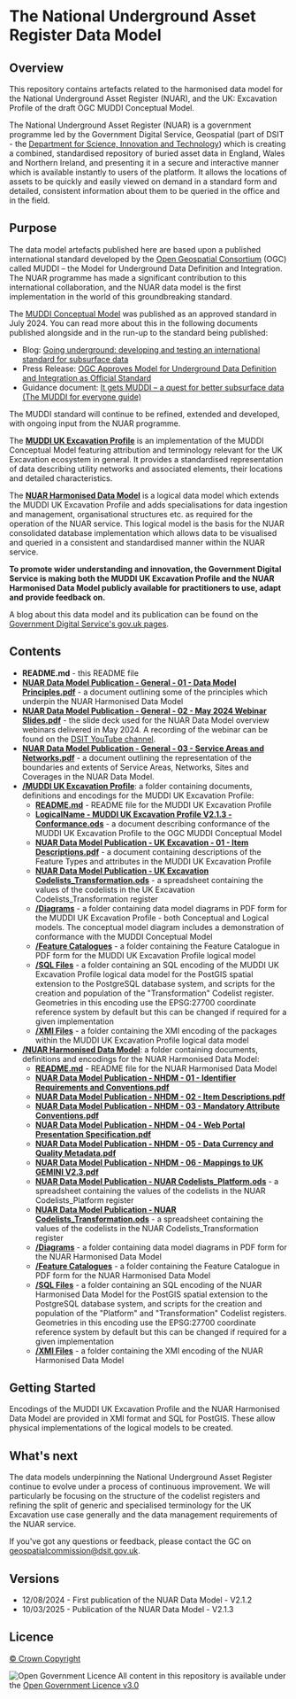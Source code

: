 # The National Underground Asset Register Data Model

## Overview

This repository contains artefacts related to the harmonised data model for the National Underground Asset Register (NUAR), and the UK: Excavation Profile of the draft OGC MUDDI Conceptual Model.

The National Underground Asset Register (NUAR) is a government programme led by the Government Digital Service, Geospatial (part of DSIT - the [Department for Science, Innovation and Technology](https://www.gov.uk/government/organisations/department-for-science-innovation-and-technology)) which is creating a combined, standardised repository of buried asset data in England, Wales and Northern Ireland, and presenting it in a secure and interactive manner which is available instantly to users of the platform. It allows the locations of assets to be quickly and easily viewed on demand in a standard form and detailed, consistent information about them to be queried in the office and in the field.

## Purpose

The data model artefacts published here are based upon a published international standard developed by the [Open Geospatial Consortium](https://www.ogc.org/) (OGC) called MUDDI – the Model for Underground Data Definition and Integration. The NUAR programme has made a significant contribution to this international collaboration, and the NUAR data model is the first implementation in the world of this groundbreaking standard.

The [MUDDI Conceptual Model](https://www.ogc.org/standard/muddi/) was published as an approved standard in July 2024. You can read more about this in the following documents published alongside and in the run-up to the standard being published:
- Blog: [Going underground: developing and testing an international standard for subsurface data](https://geospatialcommission.blog.gov.uk/2023/12/19/going-underground-developing-and-testing-an-international-standard-for-subsurface-data/)
- Press Release: [OGC Approves Model for Underground Data Definition and Integration as Official Standard](https://www.ogc.org/press-release/ogc-approves-model-for-underground-data-definition-and-integration-as-official-standard/)
- Guidance document: [It gets MUDDI – a quest for better subsurface data (The MUDDI for everyone guide)](https://docs.ogc.org/guides/24-045.html)

The MUDDI standard will continue to be refined, extended and developed, with ongoing input from the NUAR programme. 

The **[MUDDI UK Excavation Profile](MUDDI%20UK%20Excavation%20Profile)** is an implementation of the MUDDI Conceptual Model featuring attribution and terminology relevant for the UK Excavation ecosystem in general. It provides a standardised representation of data describing utility networks and associated elements, their locations and detailed characteristics.

The **[NUAR Harmonised Data Model](NUAR%20Harmonised%20Data%20Model)** is a logical data model which extends the MUDDI UK Excavation Profile and adds specialisations for data ingestion and management, organisational structures etc. as required for the operation of the NUAR service. This logical model is the basis for the NUAR consolidated database implementation which allows data to be visualised and queried in a consistent and standardised manner within the NUAR service.

**To promote wider understanding and innovation, the Government Digital Service is making both the MUDDI UK Excavation Profile and the NUAR Harmonised Data Model publicly available for practitioners to use, adapt and provide feedback on.**

A blog about this data model and its publication can be found on the [Government Digital Service's gov.uk pages](https://geospatialcommission.blog.gov.uk/2024/08/13/an-introduction-to-the-nuar-data-model/).

## Contents

- **README.md** - this README file
- **[NUAR Data Model Publication - General - 01 - Data Model Principles.pdf](NUAR%20Data%20Model%20Publication%20-%20General%20-%2001%20-%20Data%20Model%20Principles.pdf)** - a document outlining some of the principles which underpin the NUAR Harmonised Data Model
- **[NUAR Data Model Publication - General - 02 - May 2024 Webinar Slides.pdf](NUAR%20Data%20Model%20Publication%20-%20General%20-%2002%20-%20May%202024%20Webinar%20Slides.pdf)** - the slide deck used for the NUAR Data Model overview webinars delivered in May 2024. A recording of the webinar can be found on the [DSIT YouTube channel](https://youtu.be/iDa5io4Z_JI).
- **[NUAR Data Model Publication - General - 03 - Service Areas and Networks.pdf](NUAR%20Data%20Model%20Publication%20-%20General%20-%2003%20-%20Service%20Areas%20and%20Networks.pdf)** - a document outlining the representation of the boundaries and extents of Service Areas, Networks, Sites and Coverages in the NUAR Data Model.
- **[/MUDDI UK Excavation Profile](MUDDI%20UK%20Excavation%20Profile)**: a folder containing documents, definitions and encodings for the MUDDI UK Excavation Profile:
	- **[README.md](MUDDI%20UK%20Excavation%20Profile/README.md)** - README file for the MUDDI UK Excavation Profile
	- **[LogicalName - MUDDI UK Excavation Profile V2.1.3 - Conformance.ods](MUDDI%20UK%20Excavation%20Profile/LogicalName%20-%20MUDDI%20UK%20Excavation%20Profile%20V2.1.3%20-%20Conformance.ods)** - a document describing conformance of the MUDDI UK Excavation Profile to the OGC MUDDI Conceptual Model
	- **[NUAR Data Model Publication - UK Excavation - 01 - Item Descriptions.pdf](MUDDI%20UK%20Excavation%20Profile/NUAR%20Data%20Model%20Publication%20-%20UK%20Excavation%20-%2001%20-%20Item%20Descriptions.pdf)** - a document containing descriptions of the Feature Types and attributes in the MUDDI UK Excavation Profile
	- **[NUAR Data Model Publication - UK Excavation Codelists_Transformation.ods](MUDDI%20UK%20Excavation%20Profile/NUAR%20Data%20Model%20Publication%20-%20UK%20Excavation%20Codelists_Transformation.ods)** - a spreadsheet containing the values of the codelists in the UK Excavation Codelists_Transformation register
	- **[/Diagrams](MUDDI%20UK%20Excavation%20Profile/Diagrams)** - a folder containing data model diagrams in PDF form for the MUDDI UK Excavation Profile - both Conceptual and Logical models. The conceptual model diagram includes a demonstration of conformance with the MUDDI Conceptual Model
	- **[/Feature Catalogues](MUDDI%20UK%20Excavation%20Profile/Feature%20Catalogues)** - a folder containing the Feature Catalogue in PDF form for the MUDDI UK Excavation Profile logical model
	- **[/SQL Files](MUDDI%20UK%20Excavation%20Profile/SQL%20Files)** - a folder containing an SQL encoding of the MUDDI UK Excavation Profile logical data model for the PostGIS spatial extension to the PostgreSQL database system, and scripts for the creation and population of the "Transformation" Codelist register. Geometries in this encoding use the EPSG:27700 coordinate reference system by default but this can be changed if required for a given implementation
	- **[/XMI Files](MUDDI%20UK%20Excavation%20Profile/XMI%20Files)** - a folder containing the XMI encoding of the packages within the MUDDI UK Excavation Profile logical data model
- **[/NUAR Harmonised Data Model](NUAR%20Harmonised%20Data%20Model)**: a folder containing documents, definitions and encodings for the NUAR Harmonised Data Model:
	- **[README.md](NUAR%20Harmonised%20Data%20Model/README.md)** - README file for the NUAR Harmonised Data Model
	- **[NUAR Data Model Publication - NHDM - 01 - Identifier Requirements and Conventions.pdf](NUAR%20Harmonised%20Data%20Model/NUAR%20Data%20Model%20Publication%20-%20NHDM%20-%2001%20-%20Identifier%20Requirements%20and%20Conventions.pdf)**
	- **[NUAR Data Model Publication - NHDM - 02 - Item Descriptions.pdf](NUAR%20Harmonised%20Data%20Model/NUAR%20Data%20Model%20Publication%20-%20NHDM%20-%2002%20-%20Item%20Descriptions.pdf)**
	- **[NUAR Data Model Publication - NHDM - 03 - Mandatory Attribute Conventions.pdf](NUAR%20Harmonised%20Data%20Model/NUAR%20Data%20Model%20Publication%20-%20NHDM%20-%2003%20-%20Mandatory%20Attribute%20Conventions.pdf)** 
	- **[NUAR Data Model Publication - NHDM - 04 - Web Portal Presentation Specification.pdf](NUAR%20Harmonised%20Data%20Model/NUAR%20Data%20Model%20Publication%20-%20NHDM%20-%2004%20-%20Web%20Portal%20Presentation%20Specification.pdf)**
	- **[NUAR Data Model Publication - NHDM - 05 - Data Currency and Quality Metadata.pdf](NUAR%20Harmonised%20Data%20Model/NUAR%20Data%20Model%20Publication%20-%20NHDM%20-%2005%20-%20Data%20Currency%20and%20Quality%20Metadata.pdf)**
	- **[NUAR Data Model Publication - NHDM - 06 - Mappings to UK GEMINI V2.3.pdf](NUAR%20Harmonised%20Data%20Model/NUAR%20Data%20Model%20Publication%20-%20NHDM%20-%2006%20-%20Mappings%20to%20UK%20GEMINI%20V2.3.pdf)**
	- **[NUAR Data Model Publication - NUAR Codelists_Platform.ods](NUAR%20Harmonised%20Data%20Model/NUAR%20Data%20Model%20Publication%20-%20NUAR%20Codelists_Platform.ods)** - a spreadsheet containing the values of the codelists in the NUAR Codelists_Platform register
	- **[NUAR Data Model Publication - NUAR Codelists_Transformation.ods](NUAR%20Harmonised%20Data%20Model/NUAR%20Data%20Model%20Publication%20-%20NUAR%20Codelists_Transformation.ods)** - a spreadsheet containing the values of the codelists in the NUAR Codelists_Transformation register
	- **[/Diagrams](NUAR%20Harmonised%20Data%20Model/Diagrams)** - a folder containing data model diagrams in PDF form for the NUAR Harmonised Data Model
	- **[/Feature Catalogues](NUAR%20Harmonised%20Data%20Model/Feature%20Catalogues)** - a folder containing the Feature Catalogue in PDF form for the NUAR Harmonised Data Model
	- **[/SQL Files](NUAR%20Harmonised%20Data%20Model/SQL%20Files)** - a folder containing an SQL encoding of the NUAR Harmonised Data Model for the PostGIS spatial extension to the PostgreSQL database system, and scripts for the creation and population of the "Platform" and "Transformation" Codelist registers. Geometries in this encoding use the EPSG:27700 coordinate reference system by default but this can be changed if required for a given implementation
	- **[/XMI Files](NUAR%20Harmonised%20Data%20Model/XMI%20Files)** - a folder containing the XMI encoding of the NUAR Harmonised Data Model

## Getting Started

Encodings of the MUDDI UK Excavation Profile and the NUAR Harmonised Data Model are provided in XMI format and SQL for PostGIS. These allow physical implementations of the logical models to be created.

## What's next

The data models underpinning the National Underground Asset Register continue to evolve under a process of continuous improvement. We will particularly be focusing on the structure of the codelist registers and refining the split of generic and specialised terminology for the UK Excavation use case generally and the data management requirements of the NUAR service.

If you've got any questions or feedback, please contact the GC on <geospatialcommission@dsit.gov.uk>.

## Versions

- 12/08/2024 - First publication of the NUAR Data Model - V2.1.2
- 10/03/2025 - Publication of the NUAR Data Model - V2.1.3

## Licence

[&copy; Crown Copyright](https://www.nationalarchives.gov.uk/information-management/re-using-public-sector-information/uk-government-licensing-framework/crown-copyright/)

![Open Government Licence](https://www.nationalarchives.gov.uk/images/infoman/ogl-symbol-41px-black.png "Open Government Licence") All content in this repository is available under the [Open Government Licence v3.0](https://www.nationalarchives.gov.uk/doc/open-government-licence/version/3/)
